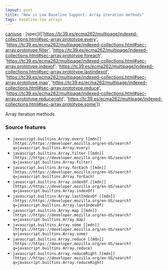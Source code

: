 ```yaml
---
layout: post
title: "New in Low Baseline Support: Array iteration methods"
tags: baseline-low arrays
---
```


[caniuse](https://caniuse.com/?search=array-iteration-methods) · [spec](['https://tc39.es/ecma262/multipage/indexed-collections.html#sec-array.prototype.every', 'https://tc39.es/ecma262/multipage/indexed-collections.html#sec-array.prototype.filter', 'https://tc39.es/ecma262/multipage/indexed-collections.html#sec-array.prototype.foreach', 'https://tc39.es/ecma262/multipage/indexed-collections.html#sec-array.prototype.indexof', 'https://tc39.es/ecma262/multipage/indexed-collections.html#sec-array.prototype.lastindexof', 'https://tc39.es/ecma262/multipage/indexed-collections.html#sec-array.prototype.map', 'https://tc39.es/ecma262/multipage/indexed-collections.html#sec-array.prototype.reduce', 'https://tc39.es/ecma262/multipage/indexed-collections.html#sec-array.prototype.reduceright', 'https://tc39.es/ecma262/multipage/indexed-collections.html#sec-array.prototype.some'])

Array iteration methods

### Source features

- ``javascript.builtins.Array.every [[mdn]](https://https://developer.mozilla.org/en-US/search?q=javascript.builtins.Array.every)``
- ``javascript.builtins.Array.filter [[mdn]](https://https://developer.mozilla.org/en-US/search?q=javascript.builtins.Array.filter)``
- ``javascript.builtins.Array.forEach [[mdn]](https://https://developer.mozilla.org/en-US/search?q=javascript.builtins.Array.forEach)``
- ``javascript.builtins.Array.indexOf [[mdn]](https://https://developer.mozilla.org/en-US/search?q=javascript.builtins.Array.indexOf)``
- ``javascript.builtins.Array.lastIndexOf [[mdn]](https://https://developer.mozilla.org/en-US/search?q=javascript.builtins.Array.lastIndexOf)``
- ``javascript.builtins.Array.map [[mdn]](https://https://developer.mozilla.org/en-US/search?q=javascript.builtins.Array.map)``
- ``javascript.builtins.Array.some [[mdn]](https://https://developer.mozilla.org/en-US/search?q=javascript.builtins.Array.some)``
- ``javascript.builtins.Array.reduce [[mdn]](https://https://developer.mozilla.org/en-US/search?q=javascript.builtins.Array.reduce)``
- ``javascript.builtins.Array.reduceRight [[mdn]](https://https://developer.mozilla.org/en-US/search?q=javascript.builtins.Array.reduceRight)``
